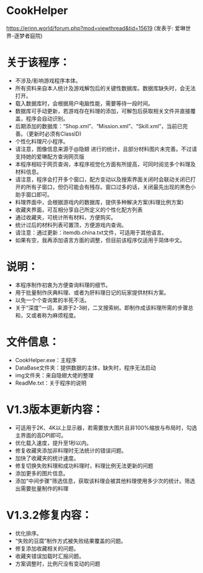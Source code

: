 # CookHelper
https://erinn.world/forum.php?mod=viewthread&tid=15619
(发表于: 爱琳世界-逐梦者庭院)

# 关于该程序：
* 不涉及/影响游戏程序本体。
 * 所有资料来自本人统计及游戏解包后的关键性数据库。数据库缺失时，会无法打开。
 * 载入数据库时，会根据用户电脑性能，需要等待一段时间。
 * 数据库可手动更新，若游戏存在料理的添加，可解包后获取相关文件并直接覆盖，程序会自动识别。
 * 后期添加的数据库：“Shop.xml”、“Mission.xml”、“Skill.xml”，当前已完善。（更新时必须有ClassID)
 * 个性化料理尺小程序。
 * 请注意，图像信息来源于@隐翅 进行的统计，且部分材料图片未完善。不过请支持她的爱琳配方查询网页版
 * 本程序相较于网页查询，本程序视觉化方面有所提高，可同时阅览多个料理及材料信息。
 * 请注意，程序会打开多个窗口，配方变动以及搜索界面关闭时会联动关闭已打开的所有子窗口，但仍可能会有残存。窗口过多的话，关闭最先出现的黑色小助手窗口即可。
 * 料理界面中，会根据游戏内的数据库，提供多种解决方案(料理比例方案)
 * 收藏夹界面，可互相分享自己所定义的个性化配方列表
 * 通过收藏夹，可统计所有材料，方便购买。
 * 统计过后的材料列表可置顶，方便游戏内查询。
 * 请注意：通过更新：itemdb.china.txt文件，可适用于其他语言。
 * 如果有空，我再添加语言方面的调整，但目前该程序仅适用于简体中文。


# 说明：
 * 本程序制作初衷为方便查询料理的细节。
 * 用于批量制作庆典料理、或者为肝料理日记的玩家提供材料方案。
 * 以免一个个查询累的半死不活。
 * 关于“深度”一词，来源于2-3树，二叉搜索树。即制作成该料理所需的步骤总和，又或者称为麻烦程度。


# 文件信息：
 * CookHelper.exe：主程序
 * DataBase文件夹：提供数据的主体，缺失时，程序无法启动
 * img文件夹：来自隐翅大佬的整理
 * ReadMe.txt：关于程序的说明


# V1.3版本更新内容：
 * 可适用于2K、4K以上显示器，若需要放大图片且非100%缩放与布局时，勾选主界面的高DPI即可。
 * 优化载入速度，提升至1秒以内。
 * 修复收藏夹添加非料理时无法统计的错误问题。
 * 加快了收藏夹的统计速度。
 * 修复切换失败料理和成功料理时，料理比例无法更新的问题
 * 添加更多的图片信息。
 * 添加“中间步骤”筛选信息，获取该料理会被其他料理使用多少次的统计。筛选出需要批量制作的料理


# V1.3.2修复内容：
 * 优化排序。
 * “失败的豆腐”制作方式被失败结果覆盖的问题。
 * 修复添加收藏相关的问题。
 * 收藏夹错误加载时汇报问题。
 * 方案调整时，比例尺没有变动的问题
